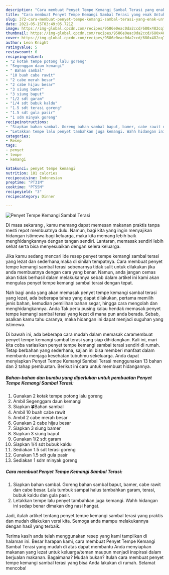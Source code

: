 ```yaml
---
description: "Cara membuat Penyet Tempe Kemangi Sambal Terasi yang enak Untuk Jualan"
title: "Cara membuat Penyet Tempe Kemangi Sambal Terasi yang enak Untuk Jualan"
slug: 372-cara-membuat-penyet-tempe-kemangi-sambal-terasi-yang-enak-untuk-jualan
date: 2021-05-15T03:49:05.721Z
image: https://img-global.cpcdn.com/recipes/9586e0eac0da2ccd/680x482cq70/penyet-tempe-kemangi-sambal-terasi-foto-resep-utama.jpg
thumbnail: https://img-global.cpcdn.com/recipes/9586e0eac0da2ccd/680x482cq70/penyet-tempe-kemangi-sambal-terasi-foto-resep-utama.jpg
cover: https://img-global.cpcdn.com/recipes/9586e0eac0da2ccd/680x482cq70/penyet-tempe-kemangi-sambal-terasi-foto-resep-utama.jpg
author: Leon Knight
ratingvalue: 5
reviewcount: 6
recipeingredient:
- "2 kotak tempe potong lalu goreng"
- "Segenggam daun kemangi"
- " Bahan sambal"
- "10 buah cabe rawit"
- "2 cabe merah besar"
- "2 cabe hijau besar"
- "3 siung bamer"
- "3 siung baput"
- "1/2 sdt garam"
- "1/4 sdt bubuk kaldu"
- "1.5 sdt terasi goreng"
- "1.5 sdt gula pasir"
- "1 sdm minyak goreng"
recipeinstructions:
- "Siapkan bahan sambal. Goreng bahan sambal baput, bamer, cabe rawit dan cabe besar. Lalu tumbuk sampai halus tambahkan garam, terasi, bubuk kaldu dan gula pasir."
- "Letakkan tempe lalu penyet tambahkan juga kemangi. Wahh hidangan ini sedap benar dimakan dng nasi hangat."
categories:
- Resep
tags:
- penyet
- tempe
- kemangi

katakunci: penyet tempe kemangi 
nutrition: 181 calories
recipecuisine: Indonesian
preptime: "PT31M"
cooktime: "PT55M"
recipeyield: "3"
recipecategory: Dinner

---
```



![Penyet Tempe Kemangi Sambal Terasi](https://img-global.cpcdn.com/recipes/9586e0eac0da2ccd/680x482cq70/penyet-tempe-kemangi-sambal-terasi-foto-resep-utama.jpg)

Di masa  sekarang , kamu memang dapat memesan makanan praktis tanpa mesti repot membuatnya dulu. Namun, bagi kita yang ingin menyajikan hidangan istimewa bagi keluarga, maka kita memang lebih baik menghidangkannya dengan tangan sendiri. Lantaran, memasak sendiri lebih sehat serta bisa menyesuaikan dengan selera keluarga.

Jika kamu sedang mencari ide resep penyet tempe kemangi sambal terasi yang lezat dan sederhana,maka di sinilah tempatnya. Cara membuat penyet tempe kemangi sambal terasi  sebenarnya tidak sulit untuk dilakukan jika anda membuatnya dengan cara yang benar. Namun, anda jangan cemas akan tidak berhasil dalam melakukannya 
sebab dalam artikel ini kami akan mengulas penyet tempe kemangi sambal terasi dengan tepat.  



Nah bagi anda yang akan memasak penyet tempe kemangi sambal terasi yang lezat, ada beberapa tahap yang dapat dilakukan, pertama memilih jenis bahan, kemudian pemilihan bahan segar, hingga cara mengolah dan menghidangkannya. Anda Tak perlu pusing kalau hendak memasak penyet tempe kemangi sambal terasi yang lezat di mana pun anda berada. Sebab, asalkan kamu  tahu caranya, maka hidangan ini dapat menjadi suguhan yang istimewa.

Di bawah ini, ada beberapa cara mudah dalam memasak caramembuat penyet tempe kemangi sambal terasi yang siap dihidangkan. Kali ini, mari kita coba variasikan penyet tempe kemangi sambal terasi sendiri di rumah. Tetap berbahan yang sederhana, sajian ini bisa memberi manfaat dalam membantu menjaga kesehatan tubuhmu sekeluarga. Anda dapat menyiapkan Penyet Tempe Kemangi Sambal Terasi menggunakan 13 bahan dan 2 tahap pembuatan. Berikut ini cara untuk membuat hidangannya.

<!--inarticleads1-->

##### Bahan-bahan dan bumbu yang diperlukan untuk pembuatan Penyet Tempe Kemangi Sambal Terasi:

1. Gunakan 2 kotak tempe potong lalu goreng
1. Ambil Segenggam daun kemangi
1. Siapkan  🍀Bahan sambal
1. Ambil 10 buah cabe rawit
1. Ambil 2 cabe merah besar
1. Gunakan 2 cabe hijau besar
1. Siapkan 3 siung bamer
1. Siapkan 3 siung baput
1. Gunakan 1/2 sdt garam
1. Siapkan 1/4 sdt bubuk kaldu
1. Sediakan 1.5 sdt terasi goreng
1. Gunakan 1.5 sdt gula pasir
1. Sediakan 1 sdm minyak goreng




<!--inarticleads2-->

##### Cara membuat Penyet Tempe Kemangi Sambal Terasi:

1. Siapkan bahan sambal. Goreng bahan sambal baput, bamer, cabe rawit dan cabe besar. Lalu tumbuk sampai halus tambahkan garam, terasi, bubuk kaldu dan gula pasir.
1. Letakkan tempe lalu penyet tambahkan juga kemangi. Wahh hidangan ini sedap benar dimakan dng nasi hangat.




Jadi, itulah artikel tentang  penyet tempe kemangi sambal terasi  yang praktis dan mudah dilakukan versi kita. Semoga anda mampu melakukannya dengan hasil yang terbaik. 

Terima kasih anda telah menggunakan resep yang kami tampilkan di halaman ini. Besar harapan kami, cara membuat  Penyet Tempe Kemangi Sambal Terasi yang mudah di atas dapat membantu Anda menyiapkan makanan yang lezat untuk keluarga/teman maupun menjadi inspirasi dalam berjualan makanan. Bagaimana? Mudah bukan? Itulah cara membuat penyet tempe kemangi sambal terasi yang bisa Anda lakukan di rumah. Selamat mencoba!

